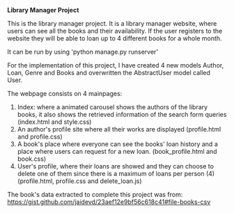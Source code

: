 **Library Manager Project**


This is the library manager project. It is a library manager website, where users can see all the books
and their availability. If the user registers to the website
they will be able to loan up to 4 different books for a whole month.

It can be run by using 'python manage.py runserver'

For the implementation of this project, I have created 4 new models Author, Loan, Genre and Books
and overwritten the AbstractUser model called User.

The webpage consists on 4 mainpages:
 1. Index: where a animated carousel shows the authors of the library books,
    it also shows the retrieved information of the search form queries (index.html and style.css)
 2. An author's profile site where all their works are displayed (profile.html and profile.css)
 3. A book's place where everyone can see the books' loan history and a place 
    where users can request for a new loan. (book_profile.html and book.css)
 4. User's profile, where their loans are showed and they can choose to delete one of them
    since there is a maximum of loans per person (4) (profile.html, profile.css and delete_loan.js)
    

The book's data extracted to complete this project was from: 
https://gist.github.com/jaidevd/23aef12e9bf56c618c41#file-books-csv


